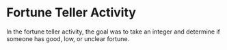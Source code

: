 # Fortune Teller Activity
In the fortune teller activity, the goal was to take an integer and determine if someone has good, low, or unclear fortune.